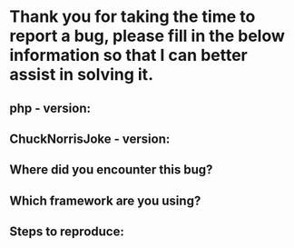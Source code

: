 # Thank you for taking the time to report a bug, please fill in the below information so that I can better assist in solving it.

## php - version:
## ChuckNorrisJoke - version:

## Where did you encounter this bug?

## Which framework are you using?

## Steps to reproduce:


